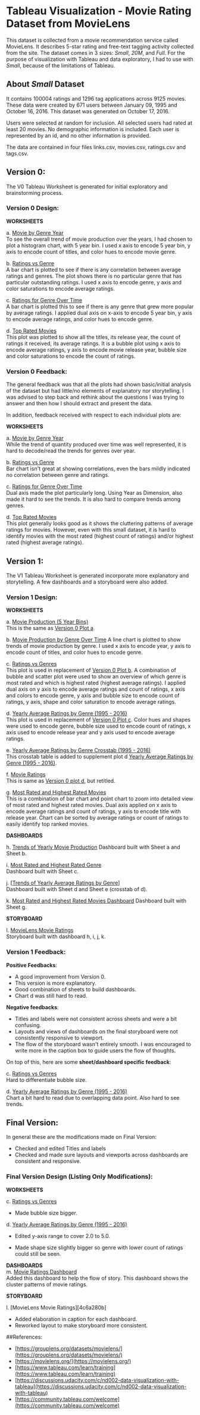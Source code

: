 
# Tableau Visualization - Movie Rating Dataset from MovieLens


This dataset is collected from a movie recommendation service called MovieLens.  It describes 5-star rating and free-text tagging activity collected from the site.  The dataset comes in 3 sizes: _Small_, _20M_, and _Full_.  For the purpose of visualization with Tableau and data exploratory, I had to use with _Small_, because of the limitations of Tableau.  

## About _Small_ Dataset      
It contains 100004 ratings and 1296 tag applications across 9125 movies. These data were created by 671 users between January 09, 1995 and October 16, 2016. This dataset was generated on October 17, 2016.  

Users were selected at random for inclusion. All selected users had rated at least 20 movies. No demographic information is included. Each user is represented by an id, and no other information is provided.

The data are contained in four files links.csv, movies.csv, ratings.csv and tags.csv.


## Version 0:   
The V0 Tableau Worksheet is generated for initial exploratory and brainstorming process.

### Version 0 Design:  

**WORKSHEETS**    

a. [Movie by Genre Year ][0946e7b3]        
To see the overall trend of movie production over the years, I had chosen to plot a histogram  chart, with 5 year bin.  I used x axis to encode 5 year bin, y axis to encode count of titles, and color hues to encode movie genre.     

b. [Ratings vs Genre][99349fc5]    
A bar chart is plotted to see if there is any correlation between average ratings and genres.  The plot shows there is no particular genre that has particular outstanding ratings.  I used x axis to encode genre, y axis and color saturations to encode average ratings.      

c. [Ratings for Genre Over Time][1bd98f06]      
A bar chart is plotted this to see if there is any genre that grew more popular by average ratings.  I applied dual axis on x-axis to encode 5 year bin, y axis to encode average ratings, and color hues to encode genre.       

d. [Top Rated Movies][da5db654]     
This plot was plotted to show all the titles, its release year, the count of ratings it received, its average ratings.  It is a bubble plot using x axis to encode average ratings, y axis to encode movie release year, bubble size and color saturations to encode the count of ratings.    

  [0946e7b3]: https://public.tableau.com/profile/yoong.shin.chow#!/vizhome/TableauProject_ml-latest-small_v1/MoviesProduction5YearBins "Movie Production 5 Year Bin"
  [99349fc5]: https://public.tableau.com/profile/yoong.shin.chow#!/vizhome/TableauProject_ml-latest-small_v0/RatingsvGenre "Ratings vs Genre"
  [1bd98f06]: https://public.tableau.com/profile/yoong.shin.chow#!/vizhome/TableauProject_ml-latest-small_v0/RatingsforGenreOverTime "Ratings for Genre Over Time"
  [da5db654]: https://public.tableau.com/profile/yoong.shin.chow#!/vizhome/TableauProject_ml-latest-small_v0/TopRatedMoviesShows "Top Rated Movies"



### Version 0 Feedback:
The general feedback was that all the plots had shown basic/initial analysis of the dataset but had little/no elements of explanatory nor storytelling.  I was advised to step back and rethink about the questions I was trying to answer and then how I should extract and present the data.  

In addition, feedback received with respect to each individual plots are:

**WORKSHEETS**  

a. [Movie by Genre Year ][0946e7b3]      
While the trend of quantity produced over time was well represented, it is hard to decode/read the trends for genres over year.  

b. [Ratings vs Genre][99349fc5]    
Bar chart isn't great at showing correlations, even the bars mildly indicated no correlation between genre and ratings.    

c. [Ratings for Genre Over Time][1bd98f06]      
Dual axis made the plot particularly long.  Using Year as Dimension, also made it hard to see the trends.  It is also hard to compare trends among genres.  

d. [Top Rated Movies][da5db654]     
This plot generally looks good as it shows the cluttering patterns of average ratings for movies.  However, even with this small dataset, it is hard to identify movies with the most rated (highest count of ratings) and/or highest rated (highest average ratings).  





## Version 1:   
The V1 Tableau Worksheet is generated incorporate more explanatory and storytelling.  A few dashboards and a storyboard were also added.  

### Version 1 Design:      

**WORKSHEETS**      

a. [Movie Production (5 Year Bins)][8bcac020]    
This is the same as [Version 0 Plot a][0946e7b3].    

  [8bcac020]: https://public.tableau.com/profile/yoong.shin.chow#!/vizhome/TableauProject_ml-latest-small_v1/MoviesProduction5YearBins "Movie Production (5 Year Bins)"

b. [Movie Production by Genre Over Time][4826bc79]
A line chart is plotted to show trends of movie production by genre.  I used x axis to encode year, y axis to encode count of titles, and color hues to encode genre.  

  [4826bc79]: https://public.tableau.com/profile/yoong.shin.chow#!/vizhome/TableauProject_ml-latest-small_v1/MovieProductionbyGenreoverTime "Movie Production by Genre Over Time"

c. [Ratings vs Genres][55ebc0a3]       
This plot is used in replacement of [Version 0 Plot b][1bd98f06].  A combination of bubble and scatter plot were used to show an overview of which genre is most rated and which is highest rated (highest average ratings).  I applied dual axis on y axis to encode average ratings and count of ratings, x axis and colors to encode genre, y axis and bubble size to encode count of ratings, y axis, shape and color saturation to encode average ratings.    

  [55ebc0a3]: https://public.tableau.com/profile/yoong.shin.chow#!/vizhome/TableauProject_ml-latest-small_v1/RatingsvGenres "Ratings vs Genres"

d. [Yearly Average Ratings by Genre (1995 - 2016)][8791c08a]     
This plot is used in replacement of [Version 0 Plot c][1bd98f06].  Color hues and shapes were used to encode genre, bubble size used to encode count of ratings, x axis used to encode release year and y axis used to encode average ratings.    

  [8791c08a]: https://public.tableau.com/profile/yoong.shin.chow#!/vizhome/TableauProject_ml-latest-small_v1/YearlyAvgRatingsbyGenre "Yearly Average Ratings by Genre"   

e. [Yearly Average Ratings by Genre Crosstab (1995 - 2016)][c1283914]        
This crosstab table is added to supplement plot d [Yearly Average Ratings by Genre (1995 - 2016)][8791c08a].   

  [c1283914]: https://public.tableau.com/profile/yoong.shin.chow#!/vizhome/TableauProject_ml-latest-small_v1/YearlyAvgRatingsbyGenreCrosstab "Yearly Average Ratings by Genre Crosstab"    

f. [Movie Ratings][2bb1bf08]     
This is same as [Version 0 plot d][da5db654], but retitled.     

  [2bb1bf08]: https://public.tableau.com/profile/yoong.shin.chow#!/vizhome/TableauProject_ml-latest-small_v1/MovieRatings "Movie Ratings"

g. [Most Rated and Highest Rated Movies][9fe7e2bf]      
This is a combination of bar chart and point chart to zoom into detailed view of most rated and highest rated movies.  Dual axis applied on x axis to encode average ratings and count of ratings, y axis to encode title with release year.  Chart can be sorted by average ratings or count of ratings to easily identify top ranked movies.      

  [9fe7e2bf]: https://public.tableau.com/profile/yoong.shin.chow#!/vizhome/TableauProject_ml-latest-small_v1/MostRatedandHighestRatedMovies "Most Rated and Highest Rated Movies"


**DASHBOARDS**     

h. [Trends of Yearly Movie Production][2e3f7ba6]
Dashboard built with Sheet a and Sheet b.  

  [2e3f7ba6]: https://public.tableau.com/profile/yoong.shin.chow#!/vizhome/TableauProject_ml-latest-small_v1/YearlyTrendsofMovieProductions "Yearly Trends of Movie Production"

i. [Most Rated and Highest Rated Genre][07db28f5]     
Dashboard built with Sheet c.

  [07db28f5]: https://public.tableau.com/profile/yoong.shin.chow#!/vizhome/TableauProject_ml-latest-small_v1/MostRatedandHighestRatedGenres "Most Rated and Highest Rated Genre"     

j. [[Trends of Yearly Average Ratings by Genre][6d35feb1]]     
Dashboard built with Sheet d and Sheet e (crosstab of d).  

  [6d35feb1]: https://public.tableau.com/profile/yoong.shin.chow#!/vizhome/TableauProject_ml-latest-small_v1/TrendsofYearlyAvgRatingsbyGenre "Trends of Yearly Average Ratings by Genre"

k. [Most Rated and Highest Rated Movies Dashboard][a773ebb6]
Dashboard built with Sheet g.  

  [a773ebb6]: https://public.tableau.com/profile/yoong.shin.chow#!/vizhome/TableauProject_ml-latest-small_v1/MostRatedandHighestRatedMoviesDB "Most Rated and Highest Rated Movies Dashboard"


**STORYBOARD**     

l. [MovieLens Movie Ratings][535356b3]        
Storyboard built with dashboard h, i, j, k.      

  [535356b3]: https://public.tableau.com/profile/yoong.shin.chow#!/vizhome/TableauProject_ml-latest-small_v1/MovieLensMovieRatings "MovieLens Movie Ratings"


### Version 1 Feedback:     

**Positive Feedbacks**:     
- A good improvement from Version 0.  
- This version is more explanatory.  
- Good combination of sheets to build dashboards.  
- Chart d was still hard to read.  

**Negative feedbacks**:    
- Titles and labels were not consistent across sheets and were a bit confusing.  
- Layouts and views of dashboards on the final storyboard were not consistently responsive to viewport.  
- The flow of the storyboard wasn't entirely smooth.  I was encouraged to write more in the caption box to guide users the flow of thoughts.

On top of this, here are some **sheet/dashboard specific feedback**:   

c. [Ratings vs Genres][55ebc0a3]  
Hard to differentiate bubble size.  

d. [Yearly Average Ratings by Genre (1995 - 2016)][8791c08a]    
Chart a bit hard to read due to overlapping data point.  Also hard to see trends.  



## Final Version:     
In general these are the modifications made on Final Version:    
- Checked and edited Titles and labels
- Checked and made sure layouts and viewports across dashboards are consistent and responsive.  


### Final Version Design (Listing Only Modifications):      

**WORKSHEETS**      

c. [Ratings vs Genres][e4602554]
- Made bubble size bigger.  

  [e4602554]: https://public.tableau.com/profile/yoong.shin.chow#!/vizhome/TableauProject_ml-latest-small_final/RatingsvGenres "Ratings vs Genres"

d. [Yearly Average Ratings by Genre (1995 - 2016)][7fbe1537]     
- Edited y-axis range to cover 2.0 to 5.0.   
- Made shape size slightly bigger so genre with lower count of ratings could still be seen.  

  [7fbe1537]: https://public.tableau.com/profile/yoong.shin.chow#!/vizhome/TableauProject_ml-latest-small_final/YearlyAvgRatingsbyGenre "Yearly Average Ratings by Genre"

**DASHBOARDS**     
m. [Movie Ratings Dashboard][d8b54404]    
Added this dashboard to help the flow of story.  This dashboard shows the cluster patterns of movie ratings.  

  [d8b54404]: https://public.tableau.com/profile/yoong.shin.chow#!/vizhome/TableauProject_ml-latest-small_final/MovieRatingsDashboard "Movie Ratings Dashboard"



**STORYBOARD**     

l. [MovieLens Movie Ratings][4c6a280b]    
- Added elaboration in caption for each dashboard.  
- Reworked layout to make storyboard more consistent.  


##References:     
- [https://grouplens.org/datasets/movielens/](https://grouplens.org/datasets/movielens/)     
- [https://movielens.org/](https://movielens.org/)
- [https://www.tableau.com/learn/training](https://www.tableau.com/learn/training)     
- [https://discussions.udacity.com/c/nd002-data-visualization-with-tableau](https://discussions.udacity.com/c/nd002-data-visualization-with-tableau)
- [https://community.tableau.com/welcome](https://community.tableau.com/welcome)
